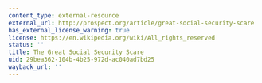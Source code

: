 ```yaml
---
content_type: external-resource
external_url: http://prospect.org/article/great-social-security-scare
has_external_license_warning: true
license: https://en.wikipedia.org/wiki/All_rights_reserved
status: ''
title: The Great Social Security Scare
uid: 29bea362-104b-4b25-972d-ac040ad7bd25
wayback_url: ''
---
```


